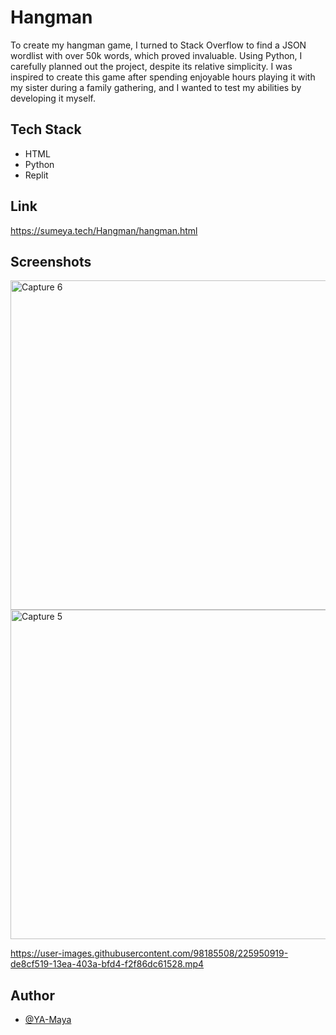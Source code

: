# Hangman
To create my hangman game, I turned to Stack Overflow to find a JSON wordlist with over 50k words, which proved invaluable. Using Python, I carefully planned out the project, despite its relative simplicity. I was inspired to create this game after spending enjoyable hours playing it with my sister during a family gathering, and I wanted to test my abilities by developing it myself.

## Tech Stack
- HTML
- Python
- Replit

## Link
https://sumeya.tech/Hangman/hangman.html

## Screenshots
<img width="527" alt="Capture 6" src="https://user-images.githubusercontent.com/98185508/225889264-f8757524-c72a-4c55-a0d2-a9f8b912adac.PNG">
<img width="527" alt="Capture 5" src="https://user-images.githubusercontent.com/98185508/225889267-f9b4e1ae-bd82-437e-9207-94455ca834a3.PNG">




https://user-images.githubusercontent.com/98185508/225950919-de8cf519-13ea-403a-bfd4-f2f86dc61528.mp4



## Author
- [@YA-Maya](https://github.com/YA-Maya)
